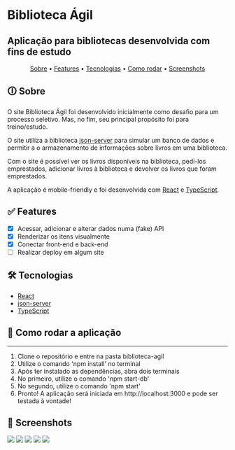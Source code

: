 # Biblioteca Ágil
## Aplicação para bibliotecas desenvolvida com fins de estudo

<p align="center">
    <a href="#sobre">Sobre</a> •
    <a href="#features">Features</a> •
    <a href="#tecnologias">Tecnologias</a> •
    <a href="#rodando">Como rodar</a> •
    <a href="#screenshots">Screenshots</a>
</p>

<span id='sobre'></span>
## 🛈 Sobre

O site Biblioteca Ágil foi desenvolvido inicialmente como desafio para um processo seletivo. Mas, no fim, seu principal propósito foi para treino/estudo.

O site utiliza a biblioteca [json-server](https://www.npmjs.com/package/json-server) para simular um banco de dados e permitir a o armazenamento de informações sobre livros em uma biblioteca.

Com o site é possível ver os livros disponíveis na biblioteca, pedí-los emprestados, adicionar livros à biblioteca e devolver os livros que foram emprestados.

A aplicação é mobile-friendly e foi desenvolvida com [React](https://reactjs.org/) e [TypeScript](https://www.typescriptlang.org/docs/).

<span id='features'></span>
## ✅ Features

- [x] Acessar, adicionar e alterar dados numa (fake) API
- [x] Renderizar os itens visualmente
- [x] Conectar front-end e back-end
- [ ] Realizar deploy em algum site

<span id='tecnologias'></span>
## 🛠 Tecnologias 

- [React](https://reactjs.org/)
- [json-server](https://www.npmjs.com/package/json-server)
- [TypeScript](https://www.typescriptlang.org/docs/)

<span id='rodando'></span>
## 🎲 Como rodar a aplicação
<hr/>

1. Clone o repositório e entre na pasta biblioteca-agil
2. Utilize o comando 'npm install' no terminal
3. Após ter instalado as dependências, abra dois terminais
4. No primeiro, utilize o comando 'npm start-db'
5. No segundo, utilize o comando 'npm start'
6. Pronto! A aplicação será iniciada em http://localhost:3000 e pode ser testada à vontade!

<span id='screenshots'></span>
## 📱 Screenshots

<img src='https://i.imgur.com/OOBOaye.png'/>
<img src='https://i.imgur.com/pzdbHzK.png'/>
<img src='https://i.imgur.com/JHEBuoU.png'/>
<img src='https://i.imgur.com/xwmWfoY.png'/>
<img src='https://i.imgur.com/AhvOcWE.png'/>
